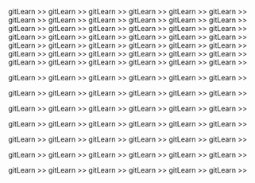 gitLearn >> gitLearn >> gitLearn >> gitLearn >> gitLearn >> gitLearn >> 
gitLearn >> gitLearn >> gitLearn >> gitLearn >> gitLearn >> gitLearn >> 
gitLearn >> gitLearn >> gitLearn >> gitLearn >> gitLearn >> gitLearn >> 
gitLearn >> gitLearn >> gitLearn >> gitLearn >> gitLearn >> gitLearn >> 
gitLearn >> gitLearn >> gitLearn >> gitLearn >> gitLearn >> gitLearn >> 
gitLearn >> gitLearn >> gitLearn >> gitLearn >> gitLearn >> gitLearn >> 
gitLearn >> gitLearn >> gitLearn >> gitLearn >> gitLearn >> gitLearn >> 

gitLearn >> gitLearn >> gitLearn >> gitLearn >> gitLearn >> gitLearn >> 

gitLearn >> gitLearn >> gitLearn >> gitLearn >> gitLearn >> gitLearn >> 

gitLearn >> gitLearn >> gitLearn >> gitLearn >> gitLearn >> gitLearn >> 

gitLearn >> gitLearn >> gitLearn >> gitLearn >> gitLearn >> gitLearn >> 

gitLearn >> gitLearn >> gitLearn >> gitLearn >> gitLearn >> gitLearn >> 

gitLearn >> gitLearn >> gitLearn >> gitLearn >> gitLearn >> gitLearn >> 

gitLearn >> gitLearn >> gitLearn >> gitLearn >> gitLearn >> gitLearn >> 






